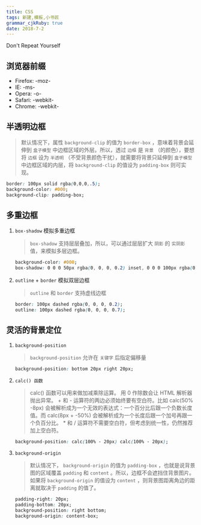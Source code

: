 ```yaml
---
title: CSS
tags: 新建,模板,小书匠
grammar_cjkRuby: true
date: 2018-7-2
---
```

Don't Repeat Yourself


## 浏览器前缀

- Firefox: -moz-
- IE: -ms-
- Opera: -o-
- Safari: -webkit-
- Chrome: -webkit-


## 半透明边框

> 默认情况下，属性 `background-clip` 的值为 `border-box` ，意味着背景会延伸到 `盒子模型` 中边框区域的外层。所以，透过 `边框` 是 `背景` （的颜色），要想将 `边框` 设为 `半透明` （不受背景颜色干扰），就需要将背景只延伸到 `盒子模型` 中边框区域的内层，将 `background-clip` 的值设为 `padding-box` 则可实现。

``` css
border: 100px solid rgba(0,0,0,.5);
background-color: #000;
background-clip: padding-box;
```


## 多重边框

1.  `box-shadow` 模拟多重边框

	> `box-shadow` 支持层层叠加，所以，可以通过层层扩大 `阴影` 的 `实阴影` 值，来模拟多层边框。

	``` css
	background-color: #000;
	box-shadow: 0 0 0 50px rgba(0, 0, 0, 0.2) inset, 0 0 0 100px rgba(0, 0, 0, 0.7) inset;
	```
	
2.  `outline` + `border` 模拟双层边框

	> `outline` 和 `border` 支持虚线边框

	``` css
	border: 100px dashed rgba(0, 0, 0, 0.2);
	outline: 100px dashed rgba(0, 0, 0, 0.7);
	```
	
	
## 灵活的背景定位

1.  `background-position`

	> `background-position` 允许在 `关键字` 后指定偏移量

	``` css
	background-position: bottom 20px right 20px;
	```

2.  `calc() 函数`

	> calc() 函数可以用来做加减乘除运算。
	> 用 0 作除数会让 HTML 解析器抛出异常。
	> \+ 和 - 运算符的两边必须始终要有空白符。比如 calc(50% -8px) 会被解析成为一个无效的表达式：一个百分比后跟一个负数长度值。而 calc(8px + -50%) 会被解析成为一个长度后跟一个加号再跟一个负百分比。
	> \* 和 / 运算符不需要空白符，但考虑到统一性，仍然推荐加上空白符。

	``` css
	background-position: calc(100% - 20px) calc(100% - 20px);
	```

3.  `background-origin` 

	> 默认情况下， `background-origin` 的值为 `padding-box` ，也就是说背景图的区域覆盖 `padding` 和 `content` 。所以，边框不会遮挡住背景图片。如果将 `background-origin` 的值设为 `content` ，则背景图距离角边的距离就取决于 `padding` 的值了。

	``` css
	padding-right: 20px;
	padding-bottom: 20px;
	background-position: right bottom;
	background-origin: content-box;
	```
	

